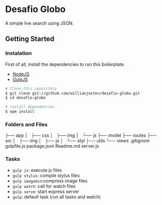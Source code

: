 # Desafio Globo

A simple live search using JSON.

## Getting Started

### Instalation

First of all, install the dependencies to run this boilerplate.

- [NodeJS](http://nodejs.org/)
- [GulpJS](http://gulpjs.com/)


```sh
# Clone this repository
$ git clone git://github.com/willianjusten/desafio-globo.git
$ cd desafio-globo

# install dependencies
$ npm install
```

### Folders and Files

├── app
│   ├── css
│   ├── img
│   └── js
├── model
├── routes
├── src
│   ├── img
│   ├── js
│   └── styl
├── utils
└── views
.gitignore
gulpfile.js
package.json
Readme.md
server.js

### Tasks

- `gulp js`: execute js files
- `gulp stylus`: compile stylus files
- `gulp imagemin`:compress image files
- `gulp watch`: call for watch files
- `gulp serve`: start express server
- `gulp`: default task (run all tasks and watch)

